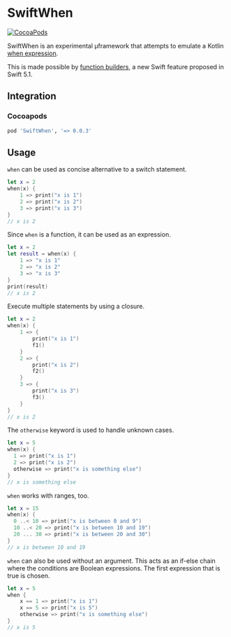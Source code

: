 # SwiftWhen

[![CocoaPods](https://img.shields.io/cocoapods/v/SwiftWhen.svg)](https://cocoapods.org/)

SwiftWhen is an experimental µframework that attempts to emulate a Kotlin [when expression](https://kotlinlang.org/docs/reference/control-flow.html#when-expression).

This is made possible by [function builders](https://github.com/apple/swift-evolution/blob/9992cf3c11c2d5e0ea20bee98657d93902d5b174/proposals/XXXX-function-builders.md), a new Swift feature proposed in Swift 5.1.

## Integration

### Cocoapods

```ruby
pod 'SwiftWhen', '=> 0.0.3'
```

## Usage

`when` can be used as concise alternative to a switch statement.

```swift
let x = 2
when(x) {
    1 => print("x is 1")
    2 => print("x is 2")
    3 => print("x is 3")
}
// x is 2
```

Since `when` is a function, it can be used as an expression.

```swift
let x = 2
let result = when(x) {
    1 => "x is 1"
    2 => "x is 2"
    3 => "x is 3"
}
print(result)
// x is 2
```

Execute multiple statements by using a closure.
```swift
let x = 2
when(x) {
    1 => {
        print("x is 1")
        f1()
    }
    2 => {
        print("x is 2")
        f2()
    }
    3 => {
        print("x is 3")
        f3()
    }
}
// x is 2
```

The `otherwise` keyword is used to handle unknown cases.
```swift
let x = 5
when(x) {
  1 => print("x is 1")
  2 => print("x is 2")
  otherwise => print("x is something else")
}
// x is something else
```

`when` works with ranges, too.
```swift
let x = 15
when(x) {
  0 ..< 10 => print("x is between 0 and 9")
  10 ..< 20 => print("x is between 10 and 19")
  20 ... 30 => print("x is between 20 and 30")
}
// x is between 10 and 19
```

 `when` can also be used without an argument. This acts as an if-else chain where the conditions are Boolean expressions. The first expression that is true is chosen.
```swift
let x = 5
when {
    x == 1 => print("x is 1")
    x == 5 => print("x is 5")
    otherwise => print("x is something else")
}
// x is 5
```
